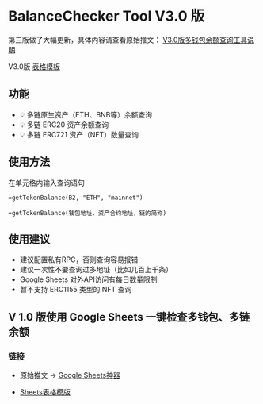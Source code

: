 # BalanceChecker Tool V3.0 版


第三版做了大幅更新，具体内容请查看原始推文： [V3.0版多钱包余额查询工具说明](https://twitter.com/gm365/status/1626146212868149248)

V3.0版 [表格模板](https://docs.google.com/spreadsheets/d/1fi9nAjEffAmScBMAGegBYChqZ_3xZYGlr8RakAaz51E/edit?usp=sharing)

## 功能

* 💡 多链原生资产（ETH、BNB等）余额查询
* 💡 多链 ERC20 资产余额查询
* 💡 多链 ERC721 资产（NFT）数量查询


## 使用方法

在单元格内输入查询语句

`=getTokenBalance(B2, "ETH", "mainnet")`

`=getTokenBalance(钱包地址，资产合约地址，链的简称)`


## 使用建议

* 建议配置私有RPC，否则查询容易报错
* 建议一次性不要查询过多地址（比如几百上千条）
* Google Sheets 对外API访问有每日数量限制
* 暂不支持 ERC1155 类型的 NFT 查询



## V 1.0 版使用 Google Sheets 一键检查多钱包、多链余额


### 链接

* 原始推文 -> [Google Sheets神器](https://twitter.com/gm365/status/1551827163095388161)



* [Sheets表格模版](https://docs.google.com/spreadsheets/d/1Zvgm9ITZvb36pOSD5oaSPeROMS8dGDltjKd-lcZczgc/edit?usp=sharing)

